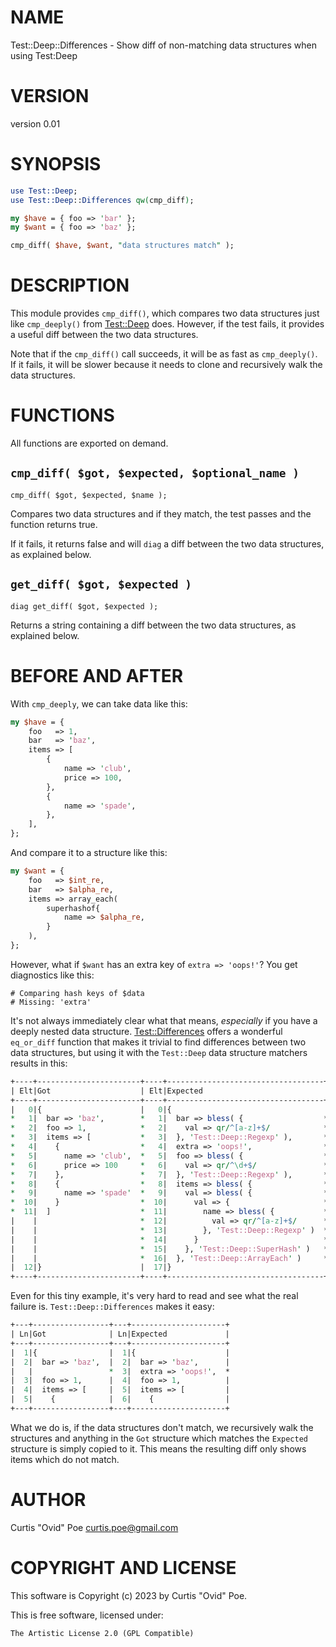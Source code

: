 # NAME

Test::Deep::Differences - Show diff of non-matching data structures when using Test:Deep

# VERSION

version 0.01

# SYNOPSIS

```perl
use Test::Deep;
use Test::Deep::Differences qw(cmp_diff);

my $have = { foo => 'bar' };
my $want = { foo => 'baz' };

cmp_diff( $have, $want, "data structures match" );
```

# DESCRIPTION

This module provides `cmp_diff()`, which compares two data structures just
like `cmp_deeply()` from [Test::Deep](https://metacpan.org/pod/Test%3A%3ADeep) does. However, if the test fails, it
provides a useful diff between the two data structures.

Note that if the `cmp_diff()` call succeeds, it will be as fast as
`cmp_deeply()`. If it fails, it will be slower because it needs to clone and
recursively walk the data structures.

# FUNCTIONS

All functions are exported on demand.

## `cmp_diff( $got, $expected, $optional_name )`

```
cmp_diff( $got, $expected, $name ); 
```

Compares two data structures and if they match, the test passes and the
function returns true.

If it fails, it returns false and will `diag` a diff between the two data
structures, as explained below.

## `get_diff( $got, $expected )`

```
diag get_diff( $got, $expected );
```

Returns a string containing a diff between the two data structures, as
explained below.

# BEFORE AND AFTER

With `cmp_deeply`, we can take data like this:

```perl
my $have = {
    foo   => 1,
    bar   => 'baz',
    items => [
        {
            name => 'club',
            price => 100,
        },
        {
            name => 'spade',
        },
    ],
};
```

And compare it to a structure like this:

```perl
my $want = {
    foo   => $int_re,
    bar   => $alpha_re,
    items => array_each(
        superhashof{
            name => $alpha_re,
        }
    ),
};
```

However, what if `$want` has an extra key of `extra => 'oops!'`? You get
diagnostics like this:

```
# Comparing hash keys of $data
# Missing: 'extra'
```

It's not always immediately clear what that means, _especially_ if you have a
deeply nested data structure. [Test::Differences](https://metacpan.org/pod/Test%3A%3ADifferences) offers a wonderful
`eq_or_diff` function that makes it trivial to find differences between two
data structures, but using it with the `Test::Deep` data structure matchers
results in this:

```perl
+----+-----------------------+----+-----------------------------------+
| Elt|Got                    | Elt|Expected                           |
+----+-----------------------+----+-----------------------------------+
|   0|{                      |   0|{                                  |
*   1|  bar => 'baz',        *   1|  bar => bless( {                  *
*   2|  foo => 1,            *   2|    val => qr/^[a-z]+$/            *
*   3|  items => [           *   3|  }, 'Test::Deep::Regexp' ),       *
*   4|    {                  *   4|  extra => 'oops!',                *
*   5|      name => 'club',  *   5|  foo => bless( {                  *
*   6|      price => 100     *   6|    val => qr/^\d+$/               *
*   7|    },                 *   7|  }, 'Test::Deep::Regexp' ),       *
*   8|    {                  *   8|  items => bless( {                *
*   9|      name => 'spade'  *   9|    val => bless( {                *
*  10|    }                  *  10|      val => {                     *
*  11|  ]                    *  11|        name => bless( {           *
|    |                       *  12|          val => qr/^[a-z]+$/      *
|    |                       *  13|        }, 'Test::Deep::Regexp' )  *
|    |                       *  14|      }                            *
|    |                       *  15|    }, 'Test::Deep::SuperHash' )   *
|    |                       *  16|  }, 'Test::Deep::ArrayEach' )     *
|  12|}                      |  17|}                                  |
+----+-----------------------+----+-----------------------------------+
```

Even for this tiny example, it's very hard to read and see what the real failure is.
`Test::Deep::Differences` makes it easy:

```perl
+---+-----------------+---+---------------------+
| Ln|Got              | Ln|Expected             |
+---+-----------------+---+---------------------+
|  1|{                |  1|{                    |
|  2|  bar => 'baz',  |  2|  bar => 'baz',      |
|   |                 *  3|  extra => 'oops!',  *
|  3|  foo => 1,      |  4|  foo => 1,          |
|  4|  items => [     |  5|  items => [         |
|  5|    {            |  6|    {                |
+---+-----------------+---+---------------------+
```

What we do is, if the data structures don't match, we recursively walk the
structures and anything in the `Got` structure which matches the `Expected`
structure is simply copied to it. This means the resulting diff only shows
items which do not match.

# AUTHOR

Curtis "Ovid" Poe <curtis.poe@gmail.com>

# COPYRIGHT AND LICENSE

This software is Copyright (c) 2023 by Curtis "Ovid" Poe.

This is free software, licensed under:

```
The Artistic License 2.0 (GPL Compatible)
```
